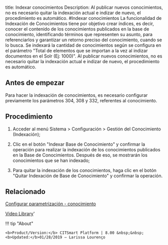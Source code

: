 title:  Indexar conocimientos 
Description: Al publicar nuevos conocimientos, no es necesario quitar la indexación actual e indizar de nuevo, el procedimiento es automático.
#Indexar conocimientos
La funcionalidad de Indexación de Conocimientos tiene por objetivo crear índices, es decir, conocer el contenido de los conocimientos publicados en la base de conocimiento, identificando términos que representen su asunto, para referenciarlos y garantizar un retorno preciso del conocimiento, cuando se lo busca.
Se indexará la cantidad de conocimientos según se configura en el parámetro "Total de elementos que se importan a la vez al indizar documentos en el Solr (Ej: 1000)".
Al publicar nuevos conocimientos, no es necesario quitar la indexación actual e indizar de nuevo, el procedimiento es automático.

Antes de empezar
----------------

Para hacer la indexación de conocimientos, es necesario configurar previamente
los parámetros 304, 308 y 332, referentes al conocimiento.

Procedimiento
-------------

1.  Acceder al menú Sistema \> Configuración \> Gestión del Conocimiento
    (Indexación);

2.  Clic en el botón "Indexar Base de Conocimiento" y confirmar la operación
    para realizar la indexación de los conocimientos publicados en la Base de
    Conocimientos. Después de eso, se mostrarán los conocimientos que se han
    indexado;

3.  Para quitar la indexación de los conocimientos, haga clic en el botón
    "Quitar Indexación de Base de Conocimiento" y confirmar la operación.

Relacionado
----------

[Configurar parametrización - conocimiento](/es-es/citsmart-platform-8/platform-administration/parameters-list/configure-parametrization-knowledge.html)


<i class='fa fa-youtube-play  fa-2x' style='color:#97ce17;vertical-align: middle;'> </i> [Video Library](https://www.youtube.com/playlist?list=PLB5qK2uzf2ROzG1nEl9sfg_Y3Hy6spefP)'

!!! tip "About"

    <b>Product/Version:</b> CITSmart Platform | 8.00 &nbsp;&nbsp;
    <b>Updated:</b>01/28/2019 – Larissa Lourenço

